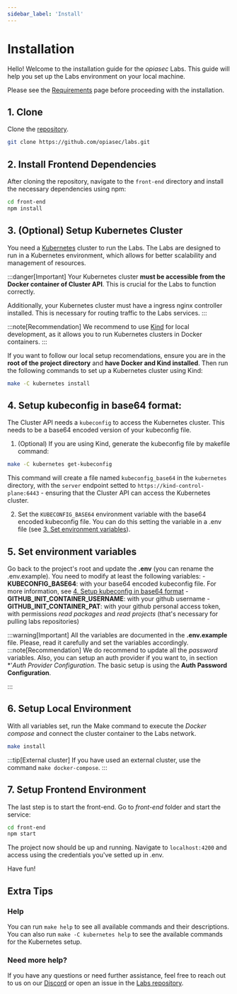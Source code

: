 ```yaml
---
sidebar_label: 'Install'
---
```


# Installation

Hello! Welcome to the installation guide for the *opiasec* Labs. This guide will help you set up the Labs environment on your local machine.

Please see the [Requirements](./01-requirements.md) page before proceeding with the installation.

## 1. Clone
Clone the [repository](https://github.com/opiasec/labs.git).

```bash
git clone https://github.com/opiasec/labs.git
```

## 2. Install Frontend Dependencies
After cloning the repository, navigate to the `front-end` directory and install the necessary dependencies using npm:

```bash
cd front-end
npm install
```

## 3. (Optional) Setup Kubernetes Cluster
You need a [Kubernetes](https://kubernetes.io/) cluster to run the Labs. The Labs are designed to run in a Kubernetes environment, which allows for better scalability and management of resources.

:::danger[Important]
Your Kubernetes cluster **must be accessible from the Docker container of Cluster API**. This is crucial for the Labs to function correctly.

Additionally, your Kubernetes cluster must have a ingress nginx controller installed. This is necessary for routing traffic to the Labs services.
:::

:::note[Recommendation]
We recommend to use [Kind](https://kind.sigs.k8s.io/) for local development, as it allows you to run Kubernetes clusters in Docker containers.
:::

If you want to follow our local setup recomendations, ensure you are in the **root of the project directory** and **have Docker and Kind installed**. Then run the following commands to set up a Kubernetes cluster using Kind:
```bash
make -C kubernetes install
```

## 4. Setup kubeconfig in base64 format:

The Cluster API needs a `kubeconfig` to access the Kubernetes cluster. This needs to be a base64 encoded version of your kubeconfig file.

1. (Optional) If you are using Kind, generate the kubeconfig file by makefile command:
```bash
make -C kubernetes get-kubeconfig
```
This command will create a file named `kubeconfig_base64` in the `kubernetes` directory, with the `server` endpoint setted to `https://kind-control-plane:6443` - ensuring that the Cluster API can access the Kubernetes cluster.

2. Set the `KUBECONFIG_BASE64` environment variable with the base64 encoded kubeconfig file. You can do this setting the variable in a .env file (see [3. Set environment variables](#3-set-environment-variables)).


## 5. Set environment variables 
Go back to the project's root and update the **.env** (you can rename the .env.example). You need to modify at least the following variables:
    - **KUBECONFIG_BASE64**: with your base64 encoded kubeconfig file. For more information, see [4. Setup kubeconfig in base64 format](#4-setup-kubeconfig-in-base64-format)
    - **GITHUB_INIT_CONTAINER_USERNAME**: with your github username
    - **GITHUB_INIT_CONTAINER_PAT**: with your github personal access token, with permissions *read packages* and *read projects* (that's necessary for pulling labs repositories)

:::warning[Important]
All the variables are documented in the **.env.example** file. Please, read it carefully and set the variables accordingly.
:::note[Recommendation]
We do recommend to update all the *password* variables. Also, you can setup an auth provider if you want to, in section *'*Auth Provider Configuration*. The basic setup is using the **Auth Password Configuration**.

:::

## 6. Setup Local Environment
With all variables set, run the Make command to execute the *Docker compose* and connect the cluster container to the Labs network. 

```bash
make install
```

:::tip[External cluster]
If you have used an external cluster, use the command `make docker-compose`.
:::

## 7. Setup Frontend Environment
The last step is to start the front-end. Go to *front-end* folder and start the service:

```bash
cd front-end
npm start
```

The project now should be up and running. Navigate to `localhost:4200` and access using the credentials you've setted up in .env.

Have fun!

## Extra Tips

### Help
You can run `make help` to see all available commands and their descriptions. You can also run `make -C kubernetes help` to see the available commands for the Kubernetes setup.


### Need more help?
If you have any questions or need further assistance, feel free to reach out to us on our [Discord](https://discord.gg/hXdwCW7e87) or open an issue in the [Labs repository](https://github.com/opiasec/labs/issues).